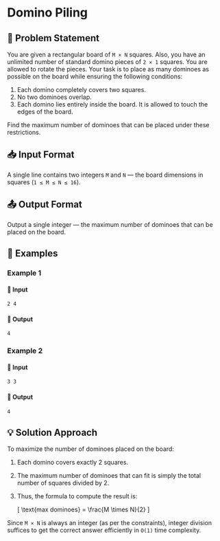 # Domino Piling

## 📝 Problem Statement
You are given a rectangular board of `M × N` squares. Also, you have an unlimited number of standard domino pieces of `2 × 1` squares. You are allowed to rotate the pieces. Your task is to place as many dominoes as possible on the board while ensuring the following conditions:

1. Each domino completely covers two squares.
2. No two dominoes overlap.
3. Each domino lies entirely inside the board. It is allowed to touch the edges of the board.

Find the maximum number of dominoes that can be placed under these restrictions.

## 📥 Input Format
A single line contains two integers `M` and `N` — the board dimensions in squares (`1 ≤ M ≤ N ≤ 16`).

## 📤 Output Format
Output a single integer — the maximum number of dominoes that can be placed on the board.

## 🔢 Examples
### Example 1
#### 📌 Input
```
2 4
```
#### 📌 Output
```
4
```

### Example 2
#### 📌 Input
```
3 3
```
#### 📌 Output
```
4
```

## 💡 Solution Approach
To maximize the number of dominoes placed on the board:
1. Each domino covers exactly 2 squares.
2. The maximum number of dominoes that can fit is simply the total number of squares divided by 2.
3. Thus, the formula to compute the result is:
   
   \[ \text{max dominoes} = \frac{M \times N}{2} \]

Since `M × N` is always an integer (as per the constraints), integer division suffices to get the correct answer efficiently in `O(1)` time complexity.

